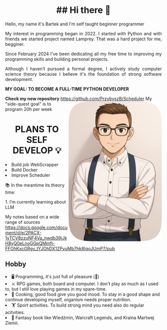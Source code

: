 <h1 id="header" align="center">## Hi there 👋</h1>
<p align="justify">Hello, my name it's Bartek and I'm self taught beginner programmer</p>
<p align="justify">My interest in programming began in 2022. I started with Python and with friends we started project named Lamprey. That was a hard project for me, begginer. </p>
<p align="justify">Since February 2024 I’ve been dedicating all my free time to improving my programming skills and building personal projects.</p>
<p align="justify">Although I haven’t pursued a formal degree, I actively study computer science theory because I believe it's the foundation of strong software development.</p>
<p align="justify"><b>MY GOAL: TO BECOME A FULL-TIME PYTHON DEVELOPER</b></p>


<b>Check my new repository</b>
https://github.com/PrzybyszB/Scheduler
<img src="https://github.com/PrzybyszB/PrzybyszB/blob/main/Me1.png" align="right" width="300" alt="Your Image Description">
My "side-quest goal" is to program 20h per week

<h1 align="center">PLANS TO SELF DEVELOP 💡</h1>

<li>Build job WebScrapper</li>
<li>Build Docker</li>
<li>Improve Scheduler</li>
<p></p> 
<p>📚 In the meantime its theory time:</p> 
<p>1. I’m currently learning about LLM</p> 

My notes based on a wide range of sources https://docs.google.com/document/d/e/2PACX-1vTCV8zzuNF4Va_nwdb39jJkH8yQ0eLnoGGpQMmfj-FFOhKxcGRgv_tYJOhDX1ZPvuMb7hk8IqoJUmP7/pub
<p></p> 
<h2>Hobby</h2>
<li>🖥️ Programming, it's just full of pleasure (🐛)</li>
<li>⚔️ RPG games, both board and computer. I don't play as much as I used to, but I still love playing games in my spare-time.</li>
<li>🔪 Cooking, good food give you good mood. To stay in a good shape and continue developing myself, organism needs proper nutrition.</li>
<li>🏋️ Sport activities. To build strong mind you need also do regular acitvities.</li>
<li>📖 Fantasy book like Wiedźmin, Warcraft Legends, and Kraina Martwej Ziemii.</li>



<!--
**PrzybyszB/PrzybyszB** is a ✨ _special_ ✨ repository because its `README.md` (this file) appears on your GitHub profile.

Here are some ideas to get you started:

- 🔭 I’m currently working on ...
- 🌱 I’m currently learning ...
- 👯 I’m looking to collaborate on ...
- 🤔 I’m looking for help with ...
- 💬 Ask me about ...
- 📫 How to reach me: ...
- 😄 Pronouns: ...
- ⚡ Fun fact: ...
-->
